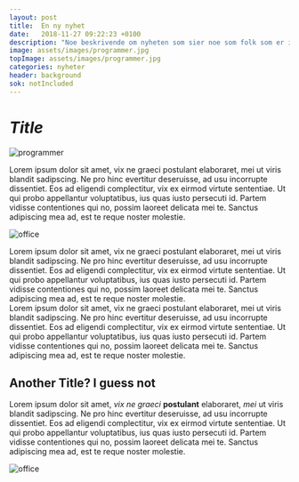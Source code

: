 ```yaml
---
layout: post
title:  En ny nyhet
date:   2018-11-27 09:22:23 +0100
description: "Noe beskrivende om nyheten som sier noe som folk som er interressert i denne nyheten burde vite."
image: assets/images/programmer.jpg
topImage: assets/images/programmer.jpg
categories: nyheter
header: background
sok: notIncluded
---
```


# *Title*  
  
![programmer]({{site.baseurl}}/assets/images/programmer.jpg)
  
Lorem ipsum dolor sit amet, vix ne graeci postulant elaboraret, mei ut viris blandit sadipscing. Ne pro hinc evertitur deseruisse, ad usu incorrupte dissentiet. Eos ad eligendi complectitur, vix ex eirmod virtute sententiae. Ut qui probo appellantur voluptatibus, ius quas iusto persecuti id. Partem vidisse contentiones qui no, possim laoreet delicata mei te. Sanctus adipiscing mea ad, est te reque noster molestie.

![office]({{site.baseurl}}/assets/images/office.jpg)  
  
Lorem ipsum dolor sit amet, vix ne graeci postulant elaboraret, mei ut viris blandit sadipscing. Ne pro hinc evertitur deseruisse, ad usu incorrupte dissentiet. Eos ad eligendi complectitur, vix ex eirmod virtute sententiae. Ut qui probo appellantur voluptatibus, ius quas iusto persecuti id. Partem vidisse contentiones qui no, possim laoreet delicata mei te. Sanctus adipiscing mea ad, est te reque noster molestie.  
Lorem ipsum dolor sit amet, vix ne graeci postulant elaboraret, mei ut viris blandit sadipscing. Ne pro hinc evertitur deseruisse, ad usu incorrupte dissentiet. Eos ad eligendi complectitur, vix ex eirmod virtute sententiae. Ut qui probo appellantur voluptatibus, ius quas iusto persecuti id. Partem vidisse contentiones qui no, possim laoreet delicata mei te. Sanctus adipiscing mea ad, est te reque noster molestie.  
  
  ## Another Title? I guess not 
    
  Lorem ipsum dolor sit amet, *vix ne graeci* __postulant__ elaboraret, _mei_ ut viris blandit sadipscing. Ne pro hinc evertitur deseruisse, ad usu incorrupte dissentiet. Eos ad eligendi complectitur, vix ex eirmod virtute sententiae. Ut qui probo appellantur voluptatibus, ius quas iusto persecuti id. Partem vidisse contentiones qui no, possim laoreet delicata mei te. Sanctus adipiscing mea ad, est te reque noster molestie.  
    
  ![office]({{site.baseurl}}/assets/images/office.jpg#right)  
  

